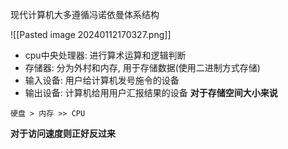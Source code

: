 现代计算机大多遵循冯诺依曼体系结构

![[Pasted image 20240112170327.png]]

- cpu中央处理器: 进行算术运算和逻辑判断
- 存储器: 分为外村和内存, 用于存储数据(使用二进制方式存储)
- 输入设备: 用户给计算机发号施令的设备
- 输出设备: 计算机给用用户汇报结果的设备
**对于存储空间大小来说**
~~~
硬盘 > 内存 >> CPU  
~~~
**对于访问速度则正好反过来**

